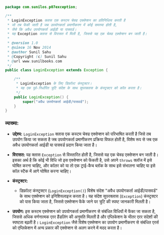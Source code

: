 ```java
package com.sunilos.p07exception;

/**
 * LoginException क्लास एक कस्टम चेक्ड एक्सेप्शन का प्रतिनिधित्व करती है
 * जो तब फेंकी जाती है जब उपयोगकर्ता प्रमाणीकरण में कोई समस्या होती है,
 * जैसे कि अवैध उपयोगकर्ता आईडी या पासवर्ड।
 * यह Exception क्लास से विरासत में मिली है, जिससे यह एक चेक्ड एक्सेप्शन बन जाती है।
 * 
 * @version 1.0
 * @since 16 Nov 2014
 * @author Sunil Sahu
 * @Copyright (c) Sunil Sahu
 * @url www.sunilbooks.com
 */
public class LoginException extends Exception {

    /**
     * LoginException के लिए डिफ़ॉल्ट कंस्ट्रक्टर।
     * यह एक पूर्व-निर्धारित त्रुटि संदेश के साथ सुपरक्लास के कंस्ट्रक्टर को कॉल करता है।
     */
    public LoginException() {
        super("अवैध उपयोगकर्ता आईडी/पासवर्ड");
    }
}
```

### व्याख्या:

- **उद्देश्य:** `LoginException` क्लास एक कस्टम चेक्ड एक्सेप्शन को परिभाषित करती है जिसे तब उपयोग किया जा सकता है जब उपयोगकर्ता प्रमाणीकरण प्रक्रिया विफल होती है, विशेष रूप से जब एक अवैध उपयोगकर्ता आईडी या पासवर्ड प्रदान किया जाता है।

- **विरासत:** यह क्लास `Exception` से विस्तारित होती है, जिससे यह एक चेक्ड एक्सेप्शन बन जाती है। इसका अर्थ है कि कोई भी विधि जो इस एक्सेप्शन को फेंकती है, उसे अपने `throws` क्लॉज में इसे घोषित करना चाहिए, और कॉलर को या तो एक ट्राई-कैच ब्लॉक के साथ इसे संभालना चाहिए या इसे कॉल स्टैक में आगे घोषित करना चाहिए।

- **कंस्ट्रक्टर:**
  - डिफ़ॉल्ट कंस्ट्रक्टर (`LoginException()`) विशेष संदेश "अवैध उपयोगकर्ता आईडी/पासवर्ड" के साथ एक्सेप्शन को इनिशियलाइज करता है। यह संदेश सुपरक्लास (`Exception`) कंस्ट्रक्टर को पास किया जाता है, जिससे एक्सेप्शन फेंके जाने पर त्रुटि की स्पष्ट जानकारी मिलती है।

- **उपयोग:** इस कस्टम एक्सेप्शन को उपयोगकर्ता प्रमाणीकरण से संबंधित विधियों में फेंका जा सकता है, जिससे अधिक वर्णनात्मक एरर हैंडलिंग की अनुमति मिलती है और एप्लिकेशन के भीतर एरर संदेशों की स्पष्टता बढ़ती है। `LoginException` जैसे विशेष एक्सेप्शन का उपयोग प्रमाणीकरण से संबंधित एरर्स को एप्लिकेशन में अन्य प्रकार की एक्सेप्शन से अलग करने में मदद करता है।
